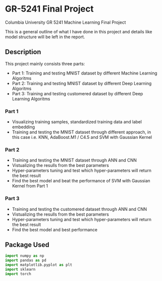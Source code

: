 # GR-5241 Final Project
Columbia University GR 5241 Machine Learning Final Project

This is a general outline of what I have done in this project and details like model structure will be left in the report.  

## Description

This project mainly consists three parts:
- Part 1: Training and testing MNIST dataset by different Machine Learning Algoritms
- Part 2: Training and testing MNIST dataset by different Deep Learning Algoritms
- Part 3: Training and testing customered dataset by different Deep Learning Algoritms

### Part 1
- Visualizing training samples, standardized training data and label embedding
- Training and testing the MNIST dataset through different approach, in this case i.e. KNN, AdaBoost.M1 / C4.5 and SVM with Gaussian Kernel

### Part 2
- Training and testing the MNIST dataset through ANN and CNN
- Vistualizing the resulls from the best parameters
- Hyper-parameters tuning and test which hyper-parameters will return the best result
- Find the best model and beat the performance of SVM with Gaussian Kernel from Part 1

### Part 3
- Training and testing the customered dataset through ANN and CNN
- Vistualizing the resulls from the best parameters
- Hyper-parameters tuning and test which hyper-parameters will return the best result
- Find the best model and best performance


## Package Used

```python
import numpy as np
import pandas as pd
import matplotlib.pyplot as plt
import sklearn
import torch
```





